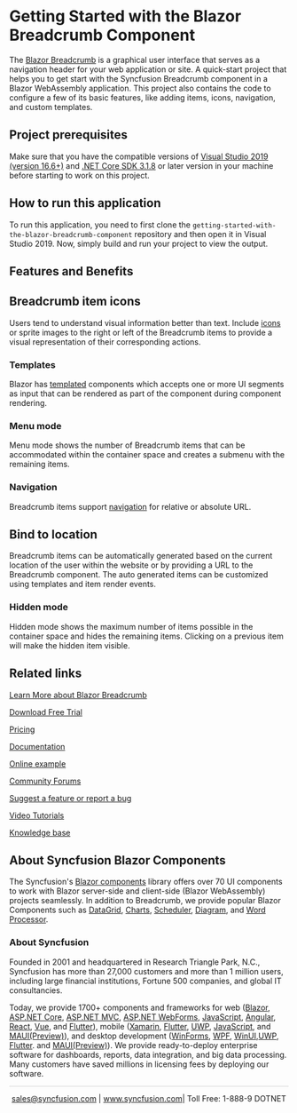 # Getting Started with the Blazor Breadcrumb Component

The [Blazor Breadcrumb](https://www.syncfusion.com/blazor-components/blazor-breadcrumb?utm_source=github&utm_medium=listing&utm_campaign=blazor-breadcrumb-github-samples) is a graphical user interface that serves as a navigation header for your web application or site. A quick-start project that helps you to get start with the Syncfusion Breadcrumb component in a Blazor WebAssembly application. This project also contains the code to configure a few of its basic features, like adding items, icons, navigation, and custom templates.

## Project prerequisites
Make sure that you have the compatible versions of [Visual Studio 2019 (version 16.6+)]( https://visualstudio.microsoft.com/downloads?utm_source=github&utm_medium=listing&utm_campaign=blazor-gantt-chart-github-samples) and [.NET Core SDK 3.1.8](https://dotnet.microsoft.com/download/dotnet-core/3.1?utm_source=github&utm_medium=listing&utm_campaign=blazor-gantt-chart-github-samples) or later version in your machine before starting to work on this project.

## How to run this application
To run this application, you need to first clone the `getting-started-with-the-blazor-breadcrumb-component` repository and then open it in Visual Studio 2019. Now, simply build and run your project to view the output.

## Features and Benefits

## Breadcrumb item icons

Users tend to understand visual information better than text. Include [icons](https://blazor.syncfusion.com/documentation/breadcrumb/icons?utm_source=github&utm_medium=listing&utm_campaign=blazor-breadcrumb-github-samples) or sprite images to the right or left of the Breadcrumb items to provide a visual representation of their corresponding actions.

### Templates

Blazor has [templated](https://blazor.syncfusion.com/documentation/breadcrumb/templates?utm_source=github&utm_medium=listing&utm_campaign=blazor-breadcrumb-github-samples) components which accepts one or more UI segments as input that can be rendered as part of the component during component rendering.

### Menu mode

Menu mode shows the number of Breadcrumb items that can be accommodated within the container space and creates a submenu with the remaining items.

### Navigation

Breadcrumb items support [navigation](https://blazor.syncfusion.com/documentation/breadcrumb/navigation?utm_source=github&utm_medium=listing&utm_campaign=blazor-breadcrumb-github-samples) for relative or absolute URL.

## Bind to location

Breadcrumb items can be automatically generated based on the current location of the user within the website or by providing a URL to the Breadcrumb component. The auto generated items can be customized using templates and item render events.

### Hidden mode

Hidden mode shows the maximum number of items possible in the container space and hides the remaining items. Clicking on a previous item will make the hidden item visible.

## Related links
[Learn More about Blazor Breadcrumb](https://www.syncfusion.com/blazor-components/blazor-breadcrumb?utm_source=github&utm_medium=listing&utm_campaign=blazor-breadcrumb-github-samples)

[Download Free Trial](https://www.syncfusion.com/downloads/blazor?utm_source=github&utm_medium=listing&utm_campaign=blazor-breadcrumb-github-samples)

[Pricing](https://www.syncfusion.com/sales/products/blazor?utm_source=github&utm_source=github&utm_medium=listing&utm_campaign=blazor-breadcrumb-github-samples)

[Documentation](https://blazor.syncfusion.com/documentation/breadcrumb/getting-started?utm_source=github&utm_medium=listing&utm_campaign=blazor-breadcrumb-github-samples)

[Online example](https://blazor.syncfusion.com/demos/breadcrumb/default-functionalities?theme=bootstrap5?utm_source=github&utm_medium=listing&utm_campaign=blazor-breadcrumb-github-samples)

[Community Forums](https://www.syncfusion.com/forums/blazor-components?utm_source=github&utm_medium=listing&utm_campaign=blazor-breadcrumb-github-samples)

[Suggest a feature or report a bug](https://www.syncfusion.com/feedback/blazor-components?utm_source=github&utm_medium=listing&utm_campaign=blazor-breadcrumb-github-samples)

[Video Tutorials](https://www.syncfusion.com/tutorial-videos/blazor/breadcrumb?utm_source=github&utm_medium=listing&utm_campaign=blazor-breadcrumb-github-samples)

[Knowledge base](https://www.syncfusion.com/kb/blazor-components?utm_source=github&utm_medium=listing&utm_campaign=blazor-breadcrumb-github-samples)


## About Syncfusion Blazor Components
The Syncfusion's [Blazor components](https://www.syncfusion.com/blazor-components) library offers over 70 UI components to work with Blazor server-side and client-side (Blazor WebAssembly) projects seamlessly. In addition to Breadcrumb, we provide popular Blazor Components such as [DataGrid](https://www.syncfusion.com/blazor-components/blazor-datagrid?utm_source=github&utm_medium=listing&utm_campaign=blazor-breadcrumb-github-sampless), [Charts](https://www.syncfusion.com/blazor-components/blazor-charts?utm_source=github&utm_medium=listing&utm_campaign=blazor-breadcrumb-github-samples), [Scheduler](https://www.syncfusion.com/blazor-components/blazor-scheduler?utm_source=github&utm_medium=listing&utm_campaign=blazor-breadcrumb-github-samples), [Diagram](https://www.syncfusion.com/blazor-components/blazor-diagram?utm_source=github&utm_medium=listing&utm_campaign=blazor-breadcrumb-github-samples), and [Word Processor](https://www.syncfusion.com/blazor-components/blazor-word-processor?utm_source=github&utm_medium=listing&utm_campaign=blazor-breadcrumb-github-samples).

### About Syncfusion
Founded in 2001 and headquartered in Research Triangle Park, N.C., Syncfusion has more than 27,000 customers and more than 1 million users, including large financial institutions, Fortune 500 companies, and global IT consultancies.

Today, we provide 1700+ components and frameworks for web ([Blazor](https://www.syncfusion.com/blazor-components?utm_source=github&utm_medium=listing&utm_campaign=blazor-breadcrumb-github-samples), [ASP.NET Core](https://www.syncfusion.com/aspnet-core-ui-controls?utm_source=github&utm_medium=listing&utm_campaign=blazor-breadcrumb-github-samples), [ASP.NET MVC](https://www.syncfusion.com/aspnet-mvc-ui-controls?utm_source=github&utm_medium=listing&utm_campaign=blazor-breadcrumb-github-samples), [ASP.NET WebForms](https://www.syncfusion.com/jquery/aspnet-webforms-ui-controls?utm_source=github&utm_medium=listing&utm_campaign=blazor-breadcrumb-github-samples), [JavaScript](https://www.syncfusion.com/javascript-ui-controls?utm_source=github&utm_medium=listing&utm_campaign=blazor-breadcrumb-github-samples), [Angular](https://www.syncfusion.com/angular-ui-components?utm_source=github&utm_medium=listing&utm_campaign=blazor-breadcrumb-github-samples), [React](https://www.syncfusion.com/react-ui-components?utm_source=github&utm_medium=listing&utm_campaign=blazor-breadcrumb-github-samples), [Vue](https://www.syncfusion.com/vue-ui-components?utm_source=github&utm_medium=listing&utm_campaign=blazor-breadcrumb-github-samples), and [Flutter](https://www.syncfusion.com/flutter-widgets?utm_source=github&utm_medium=listing&utm_campaign=blazor-breadcrumb-github-samples)), mobile ([Xamarin](https://www.syncfusion.com/xamarin-ui-controls?utm_source=github&utm_medium=listing&utm_campaign=blazor-breadcrumb-github-samples), [Flutter](https://www.syncfusion.com/flutter-widgets?utm_source=github&utm_medium=listing&utm_campaign=blazor-breadcrumb-github-samples), [UWP](https://www.syncfusion.com/uwp-ui-controls?utm_source=github&utm_medium=listing&utm_campaign=blazor-breadcrumb-github-samples), [JavaScript](https://www.syncfusion.com/javascript-ui-controls?utm_source=github&utm_medium=listing&utm_campaign=blazor-breadcrumb-github-samples), and [MAUI(Preview)](https://www.syncfusion.com/maui-controls?utm_source=github&utm_medium=listing&utm_campaign=blazor-breadcrumb-github-samples)), and desktop development ([WinForms](https://www.syncfusion.com/winforms-ui-controls?utm_source=github&utm_medium=listing&utm_campaign=blazor-breadcrumb-github-samples), [WPF](https://www.syncfusion.com/wpf-controls?utm_source=github&utm_medium=listing&utm_campaign=blazor-breadcrumb-github-samples), [WinUI](https://www.syncfusion.com/winui-controls?utm_source=github&utm_medium=listing&utm_campaign=blazor-breadcrumb-github-samples),[UWP](https://www.syncfusion.com/uwp-ui-controls?utm_source=github&utm_medium=listing&utm_campaign=blazor-breadcrumb-github-samples), [Flutter](https://www.syncfusion.com/flutter-widgets?utm_source=github&utm_medium=listing&utm_campaign=blazor-breadcrumb-github-samples). and [MAUI(Preview)](https://www.syncfusion.com/maui-controls?utm_source=github&utm_medium=listing&utm_campaign=blazor-breadcrumb-github-samples)). We provide ready-to-deploy enterprise software for dashboards, reports, data integration, and big data processing. Many customers have saved millions in licensing fees by deploying our software.

<hr style="height:0.3px;border:none;color:lightgrey;background-color:lightgrey;" />

<p align="center">
<a href="mailto:sales@syncfusion.com?Subject=Syncfusion Blazor Breadcrumb - GitHub" target="_top">sales@syncfusion.com</a> | <a href="https://www.syncfusion.com?utm_source=github&utm_medium=listing&utm_campaign=blazor-breadcrumb-github-samples">www.syncfusion.com</a>| Toll Free: 1-888-9 DOTNET <br>
</p>
